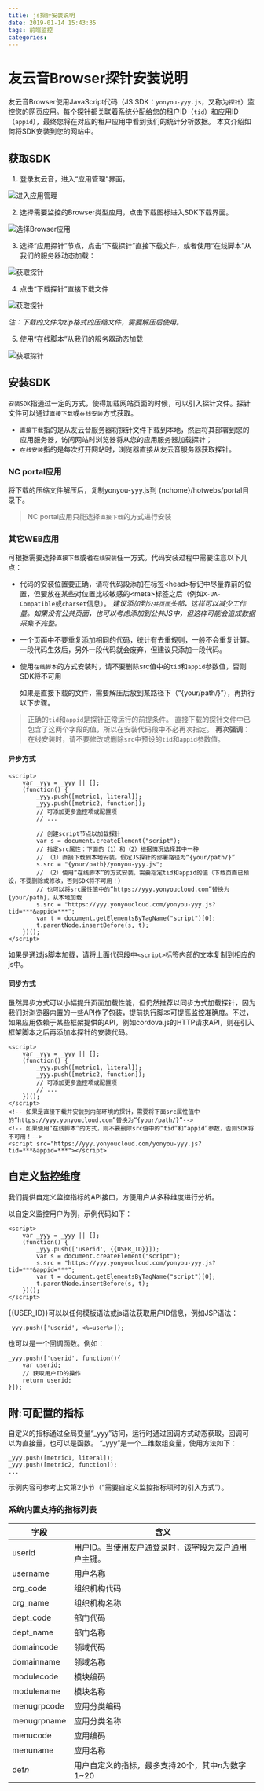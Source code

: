 ```yaml
---
title: js探针安装说明
date: 2019-01-14 15:43:35
tags: 前端监控
categories:
---
```

# 友云音Browser探针安装说明

友云音Browser使用JavaScript代码（JS SDK：`yonyou-yyy.js`，又称为`探针`）监控您的网页应用。每个探针都关联着系统分配给您的租户ID（`tid`）和应用ID（`appid`），最终您将在对应的租户应用中看到我们的统计分析数据。
本文介绍如何将SDK安装到您的网站中。

## 获取SDK

1. 登录友云音，进入“应用管理”界面。

![进入应用管理](/images/jsagent/download_js_1.png)

2. 选择需要监控的Browser类型应用，点击下载图标进入SDK下载界面。

![选择Browser应用](/images/jsagent/download_js_2.png)

3. 选择“应用探针”节点，点击“下载探针”直接下载文件，或者使用“在线脚本”从我们的服务器动态加载：

![获取探针](/images/jsagent/download_js_3.png)

4. 点击“下载探针”直接下载文件

![获取探针](/images/jsagent/download_js_4_1.png)

_注：下载的文件为zip格式的压缩文件，需要解压后使用。_

5. 使用“在线脚本”从我们的服务器动态加载

![获取探针](../images/jsagent/download_js_4_2.png)


## 安装SDK

`安装SDK`指通过一定的方式，使得加载网站页面的时候，可以引入探针文件。探针文件可以通过`直接下载`或`在线安装`方式获取。
* `直接下载`指的是从友云音服务器将探针文件下载到本地，然后将其部署到您的应用服务器，访问网站时浏览器将从您的应用服务器加载探针；
* `在线安装`指的是每次打开网站时，浏览器直接从友云音服务器获取探针。

### NC portal应用

 将下载的压缩文件解压后，复制yonyou-yyy.js到 {nchome}/hotwebs/portal目录下。

 > NC portal应用只能选择`直接下载`的方式进行安装

### 其它WEB应用

可根据需要选择`直接下载`或者`在线安装`任一方式。代码安装过程中需要注意以下几点：

* 代码的安装位置要正确，请将代码段添加在标签&lt;head>标记中尽量靠前的位置，但要放在某些对位置比较敏感的&lt;meta>标签之后（例如`X-UA-Compatible`或`charset`信息）。
*建议添加到`公共页面`头部，这样可以减少工作量。如果没有公共页面，也可以考虑添加到公共JS中，但这样可能会造成数据采集不完整。*
* 一个页面中不要重复添加相同的代码，统计有去重规则，一般不会重复计算。一段代码生效后，另外一段代码就会废弃，但建议只添加一段代码。
* 使用`在线脚本`的方式安装时，请不要删除src值中的`tid`和`appid`参数值，否则SDK将不可用

    如果是直接下载的文件，需要解压后放到某路径下（“{your/path/}”），再执行以下步骤。

> 正确的`tid`和`appid`是探针正常运行的前提条件。
> 直接下载的探针文件中已包含了这两个字段的值，所以在安装代码段中不必再次指定。
> **再次强调**：在线安装时，请不要修改或删除`src`中预设的`tid`和`appid`参数值。

#### 异步方式
```
<script>
    var _yyy = _yyy || [];
    (function() {
        _yyy.push([metric1, literal]);
        _yyy.push([metric2, function]);
        // 可添加更多监控项或配置项
        // ...

        // 创建script节点以加载探针
        var s = document.createElement("script");
        // 指定src属性：下面的（1）和（2）根据情况选择其中一种
        // （1）直接下载到本地安装，假定JS探针的部署路径为“{your/path/}”
        s.src = "{your/path}/yonyou-yyy.js";
        // （2）使用“在线脚本”的方式安装，需要指定tid和appid的值（下载页面已预设，不要删除或修改，否则SDK将不可用！）
        // 也可以将src属性值中的“https://yyy.yonyoucloud.com”替换为{your/path}，从本地加载
        s.src = "https://yyy.yonyoucloud.com/yonyou-yyy.js?tid=***&appid=***";
        var t = document.getElementsByTagName("script")[0];
        t.parentNode.insertBefore(s, t);
    })();
</script>
```
如果是通过js脚本加载，请将上面代码段中`<script>`标签内部的文本复制到相应的js中。

#### 同步方式

虽然异步方式可以小幅提升页面加载性能，但仍然推荐以同步方式加载探针，因为我们对浏览器内置的一些API作了包装，提前执行脚本可提高监控准确度。不过，如果应用依赖于某些框架提供的API，例如cordova.js的HTTP请求API，则在引入框架脚本之后再添加本探针的安装代码。

```
<script>
    var _yyy = _yyy || [];
    (function() {
        _yyy.push([metric1, literal]);
        _yyy.push([metric2, function]);
        // 可添加更多监控项或配置项
        // ...
    })();
</script>
<!-- 如果是直接下载并安装到内部环境的探针，需要将下面src属性值中的“https://yyy.yonyoucloud.com”替换为“{your/path/}”-->
<!-- 如果使用“在线脚本”的方式，则不要删除src值中的“tid”和“appid”参数，否则SDK将不可用！-->
<script src="https://yyy.yonyoucloud.com/yonyou-yyy.js?tid=***&appid=***"></script>
```

## 自定义监控维度

我们提供自定义监控指标的API接口，方便用户从多种维度进行分析。

以自定义监控用户为例，示例代码如下：
```用户ID为直接量
<script>
    var _yyy = _yyy || [];
    (function() {
        _yyy.push(['userid', {{USER_ID}}]);
        var s = document.createElement("script");
        s.src = "https://yyy.yonyoucloud.com/yonyou-yyy.js?tid=***&appid=***";
        var t = document.getElementsByTagName("script")[0];
        t.parentNode.insertBefore(s, t);
    })();
</script>
```
{{USER_ID}}可以以任何模板语法或js语法获取用户ID信息，例如JSP语法：
```
_yyy.push(['userid', <%=user%>]);
```
也可以是一个回调函数。例如：

```用户ID通过回调函数获取
_yyy.push(['userid', function(){
    var userid;
    // 获取用户ID的操作
    return userid;
}]);
```

## 附:可配置的指标

自定义的指标通过全局变量“_yyy”访问，运行时通过回调方式动态获取。回调可以为直接量，也可以是函数。
“_yyy”是一个二维数组变量，使用方法如下：
```
_yyy.push([metric1, literal]);
_yyy.push([metric2, function]);
...
```
示例内容可参考上文第2小节（“需要自定义监控指标项时的引入方式”）。

### **系统内置支持的指标列表**

|**字段**|**含义**|
|--------|--------|
|userid|用户ID。当使用友户通登录时，该字段为友户通用户主键。|
|username|用户名称|
|org_code|组织机构代码|
|org_name|组织机构名称|
|dept_code|部门代码|
|dept_name|部门名称|
|domaincode|领域代码|
|domainname|领域名称|
|modulecode|模块编码|
|modulename|模块名称|
|menugrpcode|应用分类编码|
|menugrpname|应用分类名称|
|menucode|应用编码|
|menuname|应用名称|
|def*n*|用户自定义的指标，最多支持20个，其中*n*为数字1~20|
